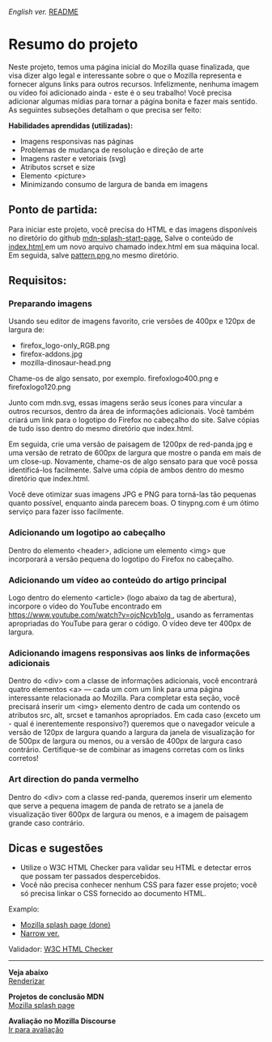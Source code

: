 <span><i>English ver.</i> <a href="https://github.com/alexandre-j-dev/MDN-Mozilla-Developer-Network/blob/HTML/Projects:%20Mozilla%20splash%20page/README.en.md"> README</a></span>

<h1> Resumo do projeto </h1>

<p>Neste projeto, temos uma página inicial do Mozilla quase finalizada, que visa dizer algo legal e interessante sobre o que o Mozilla representa e fornecer alguns links para outros recursos. Infelizmente, nenhuma imagem ou vídeo foi adicionado ainda - este é o seu trabalho! Você precisa adicionar algumas mídias para tornar a página bonita e fazer mais sentido. As seguintes subseções detalham o que precisa ser feito:</p>

<strong>Habilidades aprendidas (utilizadas):</strong>
<ul>
<li>Imagens responsivas nas páginas</li>
<li>Problemas de mudança de resolução e direção de arte</li>
<li>Imagens raster e vetoriais (svg)</li>
<li>Atributos scrset e size</li>
<li>Elemento &lt;picture&gt;</li>
<li>Minimizando consumo de largura de banda em imagens</li>
</ul>

<h2> Ponto de partida: </h2>

<p>Para iniciar este projeto, você precisa do HTML e das imagens disponíveis no diretório do github <a href="https://github.com/mdn/learning-area/tree/main/html/multimedia-and-embedding/mdn-splash-page-start"> mdn-splash-start-page.</a> Salve o conteúdo de <a href="https://github.com/mdn/learning-area/blob/main/html/multimedia-and-embedding/mdn-splash-page-start/index.html"> index.html </a> em um novo arquivo chamado index.html em sua máquina local. Em seguida, salve <a href="https://github.com/mdn/learning-area/blob/main/html/multimedia-and-embedding/mdn-splash-page-start/pattern.png"> pattern.png </a> no mesmo diretório. </p>


<h2> Requisitos: </h2>

<h3> Preparando imagens </h3>

<p>Usando seu editor de imagens favorito, crie versões de 400px e 120px de largura de:</p>

<ul>
<li>firefox_logo-only_RGB.png</li>
<li>firefox-addons.jpg</li>
<li>mozilla-dinosaur-head.png</li>
</ul>

<p>Chame-os de algo sensato, por exemplo. firefoxlogo400.png e firefoxlogo120.png</p>
<p>Junto com mdn.svg, essas imagens serão seus ícones para vincular a outros recursos, dentro da área de informações adicionais. Você também criará um link para o logotipo do Firefox no cabeçalho do site. Salve cópias de tudo isso dentro do mesmo diretório que index.html.</p>
<p>Em seguida, crie uma versão de paisagem de 1200px de red-panda.jpg e uma versão de retrato de 600px de largura que mostre o panda em mais de um close-up. Novamente, chame-os de algo sensato para que você possa identificá-los facilmente. Salve uma cópia de ambos dentro do mesmo diretório que index.html.</p>
<p>Você deve otimizar suas imagens JPG e PNG para torná-las tão pequenas quanto possível, enquanto ainda parecem boas. O tinypng.com é um ótimo serviço para fazer isso facilmente.</p>

<h3>Adicionando um logotipo ao cabeçalho</h3>

<p>Dentro do elemento &lt;header&gt;, adicione um elemento &lt;img&gt; que incorporará a versão pequena do logotipo do Firefox no cabeçalho.</p>

<h3>Adicionando um vídeo ao conteúdo do artigo principal</h3>

<p>Logo dentro do elemento &lt;article&gt; (logo abaixo da tag de abertura), incorpore o vídeo do YouTube encontrado em <a href="https://www.youtube.com/watch?v=ojcNcvb1olg"> https://www.youtube.com/watch?v=ojcNcvb1olg </a>, usando as ferramentas apropriadas do YouTube para gerar o código. O vídeo deve ter 400px de largura.</p>

<h3>Adicionando imagens responsivas aos links de informações adicionais</h3>

<p>Dentro do &lt;div&gt; com a classe de informações adicionais, você encontrará quatro elementos &lt;a&gt; — cada um com um link para uma página interessante relacionada ao Mozilla. Para completar esta seção, você precisará inserir um &lt;img&gt; elemento dentro de cada um contendo os atributos src, alt, srcset e tamanhos apropriados. Em cada caso (exceto um - qual é inerentemente responsivo?) queremos que o navegador veicule a versão de 120px de largura quando a largura da janela de visualização for de 500px de largura ou menos, ou a versão de 400px de largura caso contrário. Certifique-se de combinar as imagens corretas com os links corretos!

<h3>Art direction do panda vermelho </h3>

<p>Dentro do &lt;div&gt; com a classe red-panda, queremos inserir um elemento <picture> que serve a pequena imagem de panda de retrato se a janela de visualização tiver 600px de largura ou menos, e a imagem de paisagem grande caso contrário.
</p>


<h2>Dicas e sugestões</h2>

<ul>
<li>Utilize o W3C HTML Checker para validar seu HTML e detectar erros que possam ter passados despercebidos.</li>
<li>Você não precisa conhecer nenhum CSS para fazer esse projeto; você só precisa linkar o CSS fornecido ao documento HTML.</li>
</ul>

Examplo:
<ul>
<li><a href="https://developer.mozilla.org/en-US/docs/Learn/HTML/Multimedia_and_embedding/Mozilla_splash_page/wide-shot.png"> Mozilla splash page (done) </a></li> 
<li><a href="https://developer.mozilla.org/en-US/docs/Learn/HTML/Multimedia_and_embedding/Mozilla_splash_page/narrow-shot.png"> Narrow ver. </a></li>
</ul>

Validador:
<a href="https://validator.w3.org">W3C HTML Checker</a>  <br><hr>
  
<strong>Veja abaixo</strong><br>
<a href="https://htmlpreview.github.io/?https://github.com/alexandre-j-dev/MDN-Mozilla-Developer-Network/blob/HTML/Projects:%20Mozilla%20splash%20page/index.html"> Renderizar </a><br>

<strong>Projetos de conclusão MDN</strong><br>
<a href="https://developer.mozilla.org/en-US/docs/Learn/HTML/Multimedia_and_embedding/Mozilla_splash_page"> Mozilla splash page </a>

<strong>Avaliação no Mozilla Discourse</strong><br>
<a href=" ">Ir para avaliação </a>
